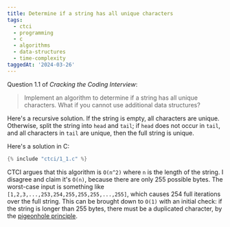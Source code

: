 ```yaml
---
title: Determine if a string has all unique characters
tags:
  - ctci
  - programming
  - c
  - algorithms
  - data-structures
  - time-complexity
taggedAt: '2024-03-26'
---
```


Question 1.1 of _Cracking the Coding Interview_:

> Implement an algorithm to determine if a string has all unique characters.
> What if you cannot use additional data structures?

Here's a recursive solution.
If the string is empty, all characters are unique.
Otherwise, split the string into `head` and `tail`;
if `head` does not occur in `tail`,
and all characters in `tail` are unique,
then the full string is unique.

Here's a solution in C:

```c
{% include "ctci/1_1.c" %}
```

CTCI argues that this algorithm is `O(n^2)`
where `n` is the length of the string.
I disagree and claim it's `O(n)`,
because there are only 255 possible bytes.
The worst-case input is something like `[1,2,3,...,253,254,255,255,255,...,255]`,
which causes 254 full iterations over the full string.
This can be brought down to `O(1)`
with an initial check:
if the string is longer than 255 bytes,
there must be a duplicated character,
by the [pigeonhole principle](https://en.wikipedia.org/wiki/Pigeonhole_principle).

